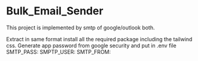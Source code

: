 # Bulk_Email_Sender
This project is implemented by smtp of google/outlook both.

Extract in same format install all the required package including the tailwind css.
Generate app password from google security and put in .env file
SMTP_PASS:
SMPTP_USER:
SMTP_FROM:
